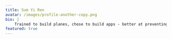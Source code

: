 ```yaml
---
title: Sum Yi Ren
avatar: /images/profile-another-copy.png
bio: |
    Trained to build planes, chose to build apps - better at preventing the latter from crashing...
featured: true
---
```

